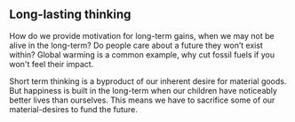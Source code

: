 ## Long-lasting thinking

How do we provide motivation for long-term gains, when we may not be alive in the long-term? Do people care about a future they won’t exist within? Global warming is a common example, why cut fossil fuels if you won't feel their impact.

Short term thinking is a byproduct of our inherent desire for material goods. But happiness is built in the long-term when our children have noticeably better lives than ourselves. This means we have to sacrifice some of our material-desires to fund the future.